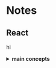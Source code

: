 # Notes

## React 

hi

<details>
<summary><b>main concepts</b></summary>

1. [Hello World](react/main%20concepts/1.%20Hello%20World.md)
2. [Introducing JSX](react/main%20concepts/2.%20Introducing%20JSX.md)
3. [Rendering Elements](react/main%20concepts/3.%20Rendering%20Elements.md)
4. [Components and Props](react/main%20concepts/4.%20Components%20and%20Props.md)
5. [State and Lifecycle](react/main%20concepts/5.%20State%20and%20Lifecycle.md)
6. [Handing Events](react/main%20concepts/6.%20Handing%20Events.md)
7. [Conditional Rendering](react/main%20concepts/7.%20Conditional%20Rendering.md)
8. [Lists and Keys](react/main%20concepts/8.%20Lists%20and%20Keys.md)
9. [Forms](react/main%20concepts/9.%20Forms.md)
10. [Lifting State UP](react/main%20concepts/10.%20Lifting%20State%20Up.md)
11. [Composition vs Inheritance](react/main%20concepts/11.%20Composition%20vs%20Inheritance.md)
12. [Thinking in React](react/main%20concepts/12.%20Thinking%20in%20React.md)

</details>